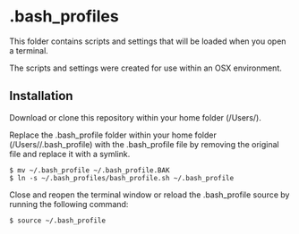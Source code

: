 # .bash_profiles

This folder contains scripts and settings that will be loaded when you open a terminal.

The scripts and settings were created for use within an OSX environment.


## Installation
Download or clone this repository within your home folder (/Users/<your username>).

Replace the .bash_profile folder within your home folder (/Users/<your username>/.bash_profile) with the .bash_profile file by removing the original file and replace it with a symlink.

```
$ mv ~/.bash_profile ~/.bash_profile.BAK
$ ln -s ~/.bash_profiles/bash_profile.sh ~/.bash_profile
```

Close and reopen the terminal window or reload the .bash_profile source by running the following command:

```
$ source ~/.bash_profile
```


